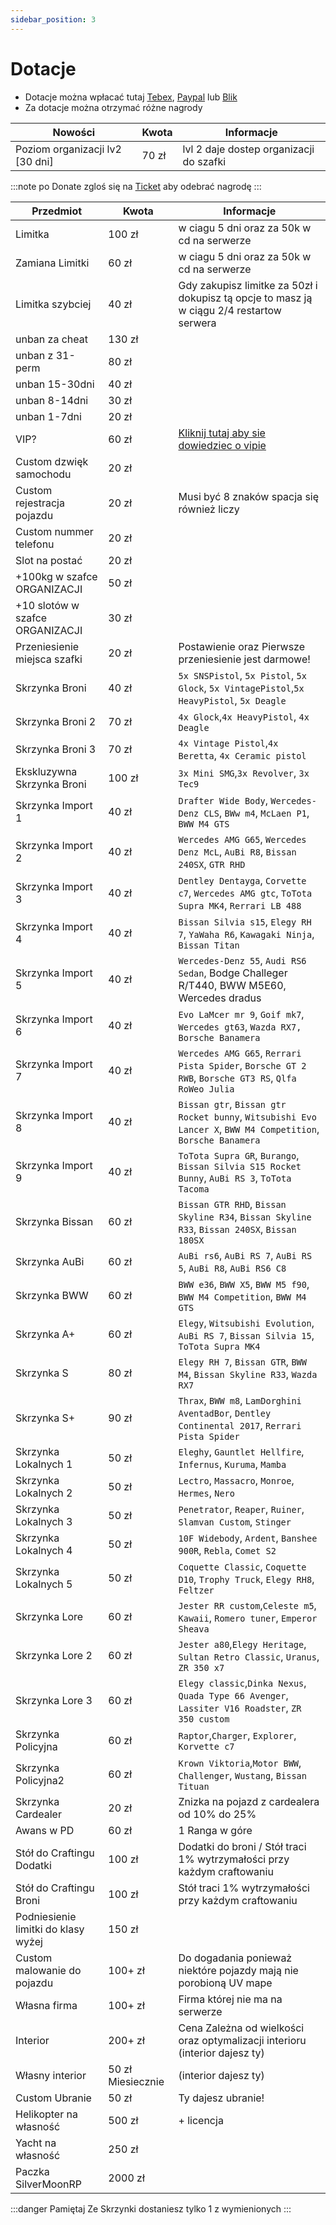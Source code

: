 ```yaml
---
sidebar_position: 3
---
```

# Dotacje

- Dotacje można wpłacać tutaj [Tebex](https://mnm.tebex.io/package/5692481), [Paypal](https://www.paypal.com/paypalme/MilitaryNekoMaid1) lub [Blik](https://tipo.live/p/militarynekomaid)
- Za dotacje można otrzymać różne nagrody

<!-- :::info Promocja
 20% na wszystko
::: -->

| Nowości             |  Kwota    |  Informacje |
|------------         |-----------|--------|
| Poziom organizacji lv2 [30 dni] |  70 zł | lvl 2 daje dostep organizacji do szafki |



:::note po Donate
zgloś się na [Ticket](https://discord.com/channels/818576305514741781/1018447393227817050/1018451362566131762) aby odebrać nagrodę
:::

| Przedmiot             |  Kwota    |  Informacje |
|------------           |-----------|--------|
| Limitka               |    100 zł  | w ciagu 5 dni oraz za 50k w cd na serwerze |
| Zamiana Limitki       |    60 zł  | w ciagu 5 dni oraz za 50k w cd na serwerze |
| Limitka szybciej      |    40 zł  | Gdy zakupisz limitke za 50zł i dokupisz tą opcje to masz ją w ciągu 2/4 restartow serwera|
| unban za cheat        |    130 zł |  |
| unban z 31-perm         |    80 zł  |  |
| unban 15-30dni           |    40 zł  |  |
| unban 8-14dni           |    30 zł  |  |
| unban 1-7dni            |    20 zł  |  |
| VIP?              |    60 zł  | [Kliknij tutaj aby sie dowiedziec o vipie](https://silvermoonrp.github.io/docs/MoonRP/info#vip-oraz-moonpass) |
| Custom dzwięk samochodu|    20 zł |  |
| Custom rejestracja pojazdu|    20 zł  | Musi być 8 znaków spacja się również liczy|
| Custom nummer telefonu|    20 zł  |  |
| Slot na postać|    20 zł          |  |
| +100kg w szafce ORGANIZACJI|    50 zł  |  |
| +10 slotów w szafce ORGANIZACJI|    30 zł  |  |
| Przeniesienie miejsca szafki|    20 zł  | Postawienie oraz Pierwsze przeniesienie jest darmowe! |
| Skrzynka Broni        |    40 zł  |`5x SNSPistol`, `5x Pistol`, `5x Glock`, `5x VintagePistol`,`5x HeavyPistol`, `5x Deagle`|
| Skrzynka Broni 2      |    70 zł  |`4x Glock`,`4x HeavyPistol`, `4x Deagle`|
| Skrzynka Broni 3      |    70 zł  |`4x Vintage Pistol`,`4x Beretta`, `4x Ceramic pistol`|
| Ekskluzywna Skrzynka Broni |    100 zł  |`3x Mini SMG`,`3x Revolver`, `3x Tec9`|
| Skrzynka Import 1     |    40 zł  |`Drafter Wide Body`, `Wercedes-Denz CLS`, `BWw m4`, `McLaen P1`, `BWW M4 GTS`|
| Skrzynka Import 2     |    40 zł  |`Wercedes AMG G65`, `Wercedes Denz McL`, `AuBi R8`, `Bissan 240SX`, `GTR RHD`|
| Skrzynka Import 3     |    40 zł  |`Dentley Dentayga`, `Corvette c7`, `Wercedes AMG gtc`, `ToTota Supra MK4`, `Rerrari LB 488`|
| Skrzynka Import 4     |    40 zł  |`Bissan Silvia s15`, `Elegy RH 7`, `YaWaha R6`,  `Kawagaki Ninja`, `Bissan Titan`|
| Skrzynka Import 5     |    40 zł  |`Wercedes-Denz 55`, `Audi RS6 Sedan`, Bodge Challeger R/T440, BWW M5E60, Wercedes dradus|
| Skrzynka Import 6     |    40 zł  |`Evo LaMcer mr 9`, `Goif mk7`, `Wercedes gt63`, `Wazda RX7, Borsche Banamera`|
| Skrzynka Import 7     |    40 zł  |`Wercedes AMG G65`, `Rerrari Pista Spider`, `Borsche GT 2 RWB`, `Borsche GT3 RS`, `Qlfa RoWeo Julia`|
| Skrzynka Import 8     |    40 zł  |`Bissan gtr`, `Bissan gtr Rocket bunny`, `Witsubishi Evo Lancer X`, `BWW M4 Competition`, `Borsche Banamera`|
| Skrzynka Import 9|    40 zł  | `ToTota Supra GR`, `Burango`, `Bissan Silvia S15 Rocket Bunny`, `AuBi RS 3`, `ToTota Tacoma`|
| Skrzynka Bissan       |    60 zł  |`Bissan GTR RHD`, `Bissan Skyline R34`, `Bissan Skyline R33`,  `Bissan 240SX`, `Bissan 180SX`|
| Skrzynka AuBi         |    60 zł  |`AuBi rs6`, `AuBi RS 7`, `AuBi RS 5`, `AuBi R8`, `AuBi RS6 C8`|
| Skrzynka BWW          |    60 zł  |`BWW e36`, `BWW X5`, `BWW M5 f90`, `BWW M4 Competition`, `BWW M4 GTS`|
| Skrzynka A+      |    60 zł  |`Elegy`, `Witsubishi Evolution`, `AuBi RS 7`, `Bissan Silvia 15`, `ToTota Supra MK4`|
| Skrzynka S      |    80 zł  |`Elegy RH 7`, `Bissan GTR`, `BWW M4`, `Bissan Skyline R33`, `Wazda RX7`|
| Skrzynka S+      |    90 zł  |`Thrax`, `BWW m8`, `LamDorghini AventadBor`, `Dentley Continental 2017`, `Rerrari Pista Spider`|
| Skrzynka Lokalnych 1|    50 zł  | `Eleghy`, `Gauntlet Hellfire`, `Infernus`, `Kuruma`, `Mamba`|
| Skrzynka Lokalnych 2|    50 zł  | `Lectro`, `Massacro`, `Monroe`, `Hermes`, `Nero`|
| Skrzynka Lokalnych 3|    50 zł  | `Penetrator`, `Reaper`, `Ruiner`, `Slamvan Custom`, `Stinger`|
| Skrzynka Lokalnych 4|    50 zł  | `10F Widebody`, `Ardent`, `Banshee 900R`, `Rebla`, `Comet S2`|
| Skrzynka Lokalnych 5|    50 zł  | `Coquette Classic`, `Coquette D10`, `Trophy Truck`, `Elegy RH8`, `Feltzer`|
| Skrzynka Lore      |    60 zł  |`Jester RR custom`,`Celeste m5`, `Kawaii`, `Romero tuner`, `Emperor Sheava`|
| Skrzynka Lore 2     |    60 zł  |`Jester a80`,`Elegy Heritage`, `Sultan Retro Classic`, `Uranus`, `ZR 350 x7`|
| Skrzynka Lore 3     |    60 zł  |`Elegy classic`,`Dinka Nexus`, `Quada Type 66 Avenger`, `Lassiter V16 Roadster`, `ZR 350 custom`|
| Skrzynka Policyjna      |    60 zł  |`Raptor`,`Charger`, `Explorer`, `Korvette c7`|
| Skrzynka Policyjna2      |    60 zł  |`Krown Viktoria`,`Motor BWW`, `Challenger`, `Wustang`, `Bissan Tituan`|
| Skrzynka Cardealer      |    20 zł  |Znizka na pojazd z cardealera od 10% do 25%|
| Awans w PD      |    60 zł  | 1 Ranga w góre|
| Stół do Craftingu Dodatki|    100 zł  |   Dodatki do broni / Stół traci 1% wytrzymałości przy każdym craftowaniu   |
| Stół do Craftingu Broni|    100 zł  |    Stół traci 1% wytrzymałości przy każdym craftowaniu   |
| Podniesienie limitki do klasy wyżej|    150 zł  |       |
| Custom malowanie do pojazdu|    100+ zł  | Do dogadania ponieważ niektóre pojazdy mają nie porobioną UV mape |
| Własna firma |    100+ zł  | Firma której nie ma na serwerze |
| Interior |    200+ zł  | Cena Zależna od wielkości oraz optymalizacji interioru (interior dajesz ty)|
| Własny interior       |    50 zł Miesiecznie |(interior dajesz ty)|
| Custom Ubranie|    50 zł  | Ty dajesz ubranie!|
| Helikopter na własność      |    500 zł  |    + licencja   |
| Yacht na własność     |    250 zł |      |
| Paczka SilverMoonRP|    2000 zł  |  |

:::danger Pamiętaj
Ze Skrzynki dostaniesz tylko 1 z wymienionych
:::



<!-- | Skrzynka Broni dlugiej|    150 zł  | 2x `AKS`,`UZI`,`Micro SMG`,`AK47`,|
| Skrzynka Broni dlugiej 2|    150 zł  | 2x `SMG`, `Gusenberg`, `Dwururka`, `M4A1`| -->